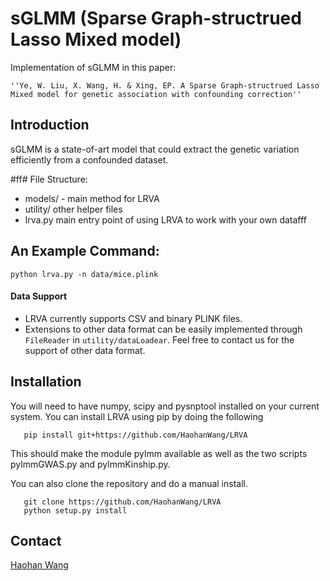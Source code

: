 # sGLMM (Sparse Graph-structrued Lasso Mixed model)

Implementation of sGLMM in this paper:

    ''Ye, W. Liu, X. Wang, H. & Xing, EP. A Sparse Graph-structrued Lasso Mixed model for genetic association with confounding correction''

## Introduction

sGLMM is a state-of-art model that could extract the genetic variation efficiently from a confounded dataset.

#ff# File Structure:

* models/ -  main method for LRVA
* utility/ other helper files
* lrva.py main entry point of using LRVA to work with your own datafff

## An Example Command:

```
python lrva.py -n data/mice.plink
```
#### Data Support
* LRVA currently supports CSV and binary PLINK files.
* Extensions to other data format can be easily implemented through `FileReader` in `utility/dataLoadear`. Feel free to contact us for the support of other data format.

## Installation
You will need to have numpy, scipy and pysnptool installed on your current system.
You can install LRVA using pip by doing the following

```
   pip install git+https://github.com/HaohanWang/LRVA
```
This should make the module pylmm available as well as the two scripts pylmmGWAS.py and pylmmKinship.py.

You can also clone the repository and do a manual install.
```
   git clone https://github.com/HaohanWang/LRVA
   python setup.py install
```

## Contact
[Haohan Wang](http://www.cs.cmu.edu/~haohanw/)
